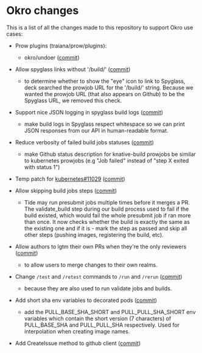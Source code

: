 # Okro changes

This is a list of all the changes made to this repository to support Okro use cases:

- Prow plugins (traiana/prow/plugins):
  - okro/undoer ([commit](https://github.com/Traiana/test-infra/commit/42d85973f83e4f39cd592543be144cef7a4f6d09))
  
- Allow spyglass links without '/build/' ([commit](https://github.com/Traiana/test-infra/commit/d9beb7fe4ad8a03df4a7e4170a5fd55eb86e8cd6))
  - to determine whether to show the "eye" icon to link to Spyglass, deck searched the prowjob URL for
    the '/build/' string. Because we wanted the prowjob URL (that also appears on Github) to be the Spyglass URL, we removed this check.

- Support nice JSON logging in spyglass build logs ([commit](https://github.com/Traiana/test-infra/commit/4718ac8f7f44c9f6c830541d93c08d6290580618))
  - make build logs in Spyglass respect whitespace so we can print JSON responses from our API in human-readable format.

- Reduce verbosity of failed build jobs statuses ([commit](https://github.com/Traiana/test-infra/commit/6b1c7d0613ff48c3182e3e284778f83221f0f012))
  - make Github status description for knative-build prowjobs be similar to kubernetes prowjobs (e.g "Job failed" instead of "step X exited with status 1")
  
- Temp patch for [kubernetes#11029](https://github.com/kubernetes/test-infra/issues/11029) ([commit](https://github.com/Traiana/test-infra/commit/21874a4440ff701907cfef95b448f2e2c57def66))

- Allow skipping build jobs steps ([commit](https://github.com/Traiana/test-infra/commit/5b8af55c4fa160a26cbf558c7b9001b2531ac99e))
  - Tide may run presubmit jobs multiple times before it merges a PR. The validate_build step during our build process
    used to fail if the build existed, which would fail the whole presubmit job if ran more than once. It now checks
    whether the build is exactly the same as the existing one and if it is - mark the step as passed and skip all other
    steps (pushing images, registering the build, etc).

- Allow authors to lgtm their own PRs when they're the only reviewers ([commit](https://github.com/Traiana/test-infra/commit/f2077f6c5fc22de520af5dd86c47725fc4ed7334))
  - to allow users to merge changes to their own realms.

- Change `/test` and `/retest` commands to `/run` and `/rerun` ([commit](https://github.com/Traiana/test-infra/commit/262ef6edb8b8c684b164b776ad34c63223c928a3))
  - because they are also used to run validate jobs and builds.
  
- Add short sha env variables to decorated pods ([commit](https://github.com/Traiana/test-infra/commit/2a9a0e38373a9d0d71934eb5177a9b4e17793e32))
  - add the PULL_BASE_SHA_SHORT and PULL_PULL_SHA_SHORT env variables which contain the short version (7 characters) of
    PULL_BASE_SHA and PULL_PULL_SHA respectively. Used for interpolation when creating image names.

- Add CreateIssue method to github client ([commit](https://github.com/Traiana/test-infra/commit/c4eb98e3974952579becad07fd7b9c6ebd05c181))
